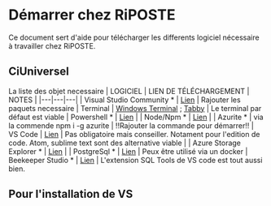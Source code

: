 # Démarrer chez RiPOSTE
Ce document sert d'aide pour télécharger les differents logiciel nécessaire à travailler chez RiPOSTE.
## CiUniversel

La liste des objet necessaire
| LOGICIEL | LIEN DE TÉLÉCHARGEMENT | NOTES |
|---|---|---|
| Visual Studio Community * | [Lien](https://visualstudio.microsoft.com/fr/thank-you-downloading-visual-studio/?sku=Community&channel=Release&version=VS2022&source=VSLandingPage&passive=false&cid=2030) | Rajouter les paquets necessaire
| Terminal | [Windows Terminal](https://apps.microsoft.com/store/detail/windows-terminal/9N0DX20HK701?hl=fr-fr&gl=fr) ; [Tabby](https://tabby.sh/) | Le terminal par défaut est viable
| Powershell * | [Lien](https://github.com/PowerShell/PowerShell/releases/tag/v7.3.3) | 
| Node/Npm * | [Lien](https://nodejs.org/dist/v19.8.1/node-v19.8.1.pkg) |
| Azurite * | via la commende npm i -g azurite | !!Rajouter la commande pour démarrer!!
| VS Code | [Lien](https://code.visualstudio.com/) | Pas obligatoire mais conseiller. Notament pour l'edition de code. Atom, sublime text sont des alternative viable |
| Azure Storage Explorer * | [Lien](https://azure.microsoft.com/en-us/products/storage/storage-explorer) |
| PostgreSql * | [Lien](https://www.postgresql.org/) | Peux être utilisé via un docker
| Beekeeper Studio * | [Lien](https://github.com/beekeeper-studio/beekeeper-studio/releases/tag/v3.8.9) | L'extension SQL Tools de VS code est tout aussi bien.

## Pour l'installation de VS

